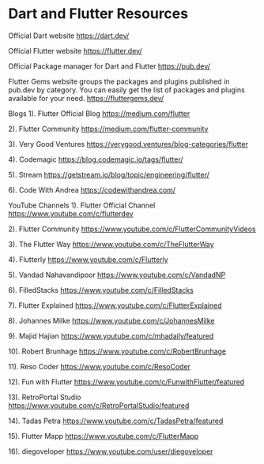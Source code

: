# Dart and Flutter Resources

Official Dart website
https://dart.dev/

Official Flutter website
https://flutter.dev/

Official Package manager for Dart and Flutter
https://pub.dev/

Flutter Gems website groups the packages and plugins published in pub.dev by category. You can easily get the list of packages and plugins available for your need. 
https://fluttergems.dev/

Blogs
1). Flutter Official Blog
https://medium.com/flutter

2). Flutter Community
https://medium.com/flutter-community

3). Very Good Ventures
https://verygood.ventures/blog-categories/flutter

4). Codemagic
https://blog.codemagic.io/tags/flutter/

5). Stream
https://getstream.io/blog/topic/engineering/flutter/

6). Code With Andrea
https://codewithandrea.com/

YouTube Channels
1). Flutter Official Channel
https://www.youtube.com/c/flutterdev

2). Flutter Community
https://www.youtube.com/c/FlutterCommunityVideos

3). The Flutter Way
https://www.youtube.com/c/TheFlutterWay

4). Flutterly
https://www.youtube.com/c/Flutterly

5). Vandad Nahavandipoor
https://www.youtube.com/c/VandadNP

6). FilledStacks
https://www.youtube.com/c/FilledStacks

7). Flutter Explained
https://www.youtube.com/c/FlutterExplained

8). Johannes Milke
https://www.youtube.com/c/JohannesMilke

9). Majid Hajian
https://www.youtube.com/c/mhadaily/featured

10). Robert Brunhage
https://www.youtube.com/c/RobertBrunhage

11). Reso Coder
https://www.youtube.com/c/ResoCoder

12). Fun with Flutter
https://www.youtube.com/c/FunwithFlutter/featured

13). RetroPortal Studio
https://www.youtube.com/c/RetroPortalStudio/featured

14). Tadas Petra
https://www.youtube.com/c/TadasPetra/featured

15). Flutter Mapp
https://www.youtube.com/c/FlutterMapp

16). diegoveloper
https://www.youtube.com/user/diegoveloper
